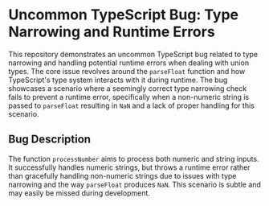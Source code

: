 # Uncommon TypeScript Bug: Type Narrowing and Runtime Errors

This repository demonstrates an uncommon TypeScript bug related to type narrowing and handling potential runtime errors when dealing with union types.  The core issue revolves around the `parseFloat` function and how TypeScript's type system interacts with it during runtime. The bug showcases a scenario where a seemingly correct type narrowing check fails to prevent a runtime error, specifically when a non-numeric string is passed to `parseFloat` resulting in `NaN` and a lack of proper handling for this scenario.

## Bug Description
The function `processNumber` aims to process both numeric and string inputs. It successfully handles numeric strings, but throws a runtime error rather than gracefully handling non-numeric strings due to issues with type narrowing and the way `parseFloat` produces `NaN`. This scenario is subtle and may easily be missed during development.